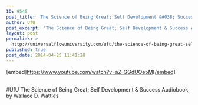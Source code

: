 ```yaml
---
ID: 9545
post_title: 'The Science of Being Great; Self Development &#038; Success , by Wallace D. Wattles #UfU'
author: UfU
post_excerpt: 'The Science of Being Great; Self Development & Success Audiobook, by Wallace D. Wattles'
layout: post
permalink: >
  http://universalflowuniversity.com/ufu/the-science-of-being-great-self-development-success-by-wallace-d-wattles-ufu/
published: true
post_date: 2014-04-25 11:41:28
---
```

[embed]https://www.youtube.com/watch?v=aZ-GGdUQe5M[/embed]</br></br>
<p>#UfU The Science of Being Great; Self Development & Success Audiobook, by Wallace D. Wattles </p>